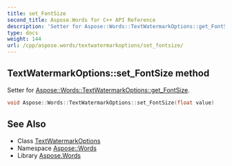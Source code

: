 ```yaml
---
title: set_FontSize
second_title: Aspose.Words for C++ API Reference
description: 'Setter for Aspose::Words::TextWatermarkOptions::get_FontSize.'
type: docs
weight: 144
url: /cpp/aspose.words/textwatermarkoptions/set_fontsize/
---
```

## TextWatermarkOptions::set_FontSize method


Setter for [Aspose::Words::TextWatermarkOptions::get_FontSize](../get_fontsize/).

```cpp
void Aspose::Words::TextWatermarkOptions::set_FontSize(float value)
```

## See Also

* Class [TextWatermarkOptions](../)
* Namespace [Aspose::Words](../../)
* Library [Aspose.Words](../../../)

